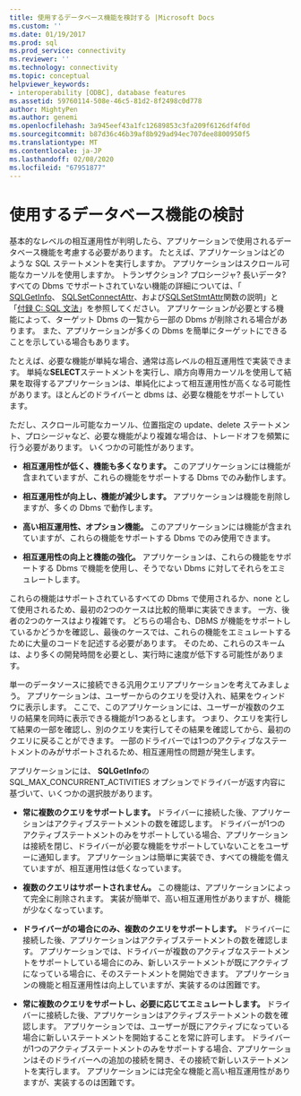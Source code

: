 ```yaml
---
title: 使用するデータベース機能を検討する |Microsoft Docs
ms.custom: ''
ms.date: 01/19/2017
ms.prod: sql
ms.prod_service: connectivity
ms.reviewer: ''
ms.technology: connectivity
ms.topic: conceptual
helpviewer_keywords:
- interoperability [ODBC], database features
ms.assetid: 59760114-508e-46c5-81d2-8f2498c0d778
author: MightyPen
ms.author: genemi
ms.openlocfilehash: 3a945eef43a1fc12689853c3fa209f6126df4f0d
ms.sourcegitcommit: b87d36c46b39af8b929ad94ec707dee8800950f5
ms.translationtype: MT
ms.contentlocale: ja-JP
ms.lasthandoff: 02/08/2020
ms.locfileid: "67951877"
---
```

# <a name="considering-database-features-to-use"></a>使用するデータベース機能の検討
基本的なレベルの相互運用性が判明したら、アプリケーションで使用されるデータベース機能を考慮する必要があります。 たとえば、アプリケーションはどのような SQL ステートメントを実行しますか。 アプリケーションはスクロール可能なカーソルを使用しますか。 トランザクション? プロシージャ? 長いデータ? すべての Dbms でサポートされていない機能の詳細については、「 [SQLGetInfo](../../../odbc/reference/syntax/sqlgetinfo-function.md)、 [SQLSetConnectAttr](../../../odbc/reference/syntax/sqlsetconnectattr-function.md)、および[SQLSetStmtAttr](../../../odbc/reference/syntax/sqlsetstmtattr-function.md)関数の説明」と「[付録 C: SQL 文法](../../../odbc/reference/appendixes/appendix-c-sql-grammar.md)」を参照してください。 アプリケーションが必要とする機能によって、ターゲット Dbms の一覧から一部の Dbms が削除される場合があります。 また、アプリケーションが多くの Dbms を簡単にターゲットにできることを示している場合もあります。  
  
 たとえば、必要な機能が単純な場合、通常は高レベルの相互運用性で実装できます。 単純な**SELECT**ステートメントを実行し、順方向専用カーソルを使用して結果を取得するアプリケーションは、単純化によって相互運用性が高くなる可能性があります。ほとんどのドライバーと dbms は、必要な機能をサポートしています。  
  
 ただし、スクロール可能なカーソル、位置指定の update、delete ステートメント、プロシージャなど、必要な機能がより複雑な場合は、トレードオフを頻繁に行う必要があります。 いくつかの可能性があります。  
  
-   **相互運用性が低く、機能も多くなります。** このアプリケーションには機能が含まれていますが、これらの機能をサポートする Dbms でのみ動作します。  
  
-   **相互運用性が向上し、機能が減少します。** アプリケーションは機能を削除しますが、多くの Dbms で動作します。  
  
-   **高い相互運用性、オプション機能。** このアプリケーションには機能が含まれていますが、これらの機能をサポートする Dbms でのみ使用できます。  
  
-   **相互運用性の向上と機能の強化。** アプリケーションは、これらの機能をサポートする Dbms で機能を使用し、そうでない Dbms に対してそれらをエミュレートします。  
  
 これらの機能はサポートされているすべての Dbms で使用されるか、none として使用されるため、最初の2つのケースは比較的簡単に実装できます。 一方、後者の2つのケースはより複雑です。 どちらの場合も、DBMS が機能をサポートしているかどうかを確認し、最後のケースでは、これらの機能をエミュレートするために大量のコードを記述する必要があります。 そのため、これらのスキームは、より多くの開発時間を必要とし、実行時に速度が低下する可能性があります。  
  
 単一のデータソースに接続できる汎用クエリアプリケーションを考えてみましょう。 アプリケーションは、ユーザーからのクエリを受け入れ、結果をウィンドウに表示します。 ここで、このアプリケーションには、ユーザーが複数のクエリの結果を同時に表示できる機能が1つあるとします。 つまり、クエリを実行して結果の一部を確認し、別のクエリを実行してその結果を確認してから、最初のクエリに戻ることができます。 一部のドライバーでは1つのアクティブなステートメントのみがサポートされるため、相互運用性の問題が発生します。  
  
 アプリケーションには、 **SQLGetInfo**の SQL_MAX_CONCURRENT_ACTIVITIES オプションでドライバーが返す内容に基づいて、いくつかの選択肢があります。  
  
-   **常に複数のクエリをサポートします。** ドライバーに接続した後、アプリケーションはアクティブステートメントの数を確認します。 ドライバーが1つのアクティブステートメントのみをサポートしている場合、アプリケーションは接続を閉じ、ドライバーが必要な機能をサポートしていないことをユーザーに通知します。 アプリケーションは簡単に実装でき、すべての機能を備えていますが、相互運用性は低くなっています。  
  
-   **複数のクエリはサポートされません。** この機能は、アプリケーションによって完全に削除されます。 実装が簡単で、高い相互運用性がありますが、機能が少なくなっています。  
  
-   **ドライバーがの場合にのみ、複数のクエリをサポートします。** ドライバーに接続した後、アプリケーションはアクティブステートメントの数を確認します。 アプリケーションでは、ドライバーが複数のアクティブなステートメントをサポートしている場合にのみ、新しいステートメントが既にアクティブになっている場合に、そのステートメントを開始できます。 アプリケーションの機能と相互運用性は向上していますが、実装するのは困難です。  
  
-   **常に複数のクエリをサポートし、必要に応じてエミュレートします。** ドライバーに接続した後、アプリケーションはアクティブステートメントの数を確認します。 アプリケーションでは、ユーザーが既にアクティブになっている場合に新しいステートメントを開始することを常に許可します。 ドライバーが1つのアクティブステートメントのみをサポートする場合、アプリケーションはそのドライバーへの追加の接続を開き、その接続で新しいステートメントを実行します。 アプリケーションには完全な機能と高い相互運用性がありますが、実装するのは困難です。

